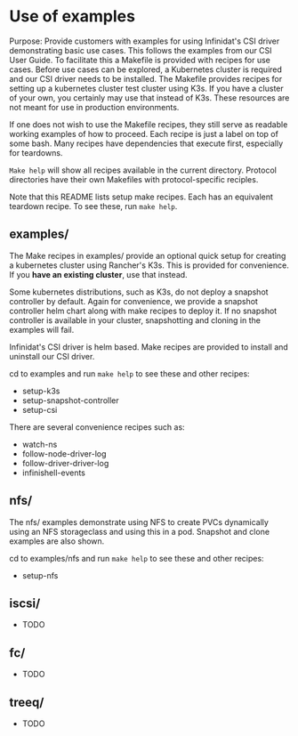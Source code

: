 # Use of examples

Purpose: Provide customers with examples for using Infinidat's CSI driver demonstrating basic use cases.  This follows the examples from our CSI User Guide. To facilitate this a Makefile is provided with recipes for use cases.  Before use cases can be explored, a Kubernetes cluster is required and our CSI driver needs to be installed.  The Makefile provides recipes for setting up a kubernetes cluster test cluster using K3s. If you have a cluster of your own, you certainly may use that instead of K3s. These resources are not meant for use in production environments.

If one does not wish to use the Makefile recipes, they still serve as readable working examples of how to proceed. Each recipe is just a label on top of some bash.  Many recipes have dependencies that execute first, especially for teardowns.

`Make help` will show all recipes available in the current directory. Protocol directories have their own Makefiles with protocol-specific reciples.

Note that this README lists setup make recipes. Each has an equivalent teardown recipe. To see these, run `make help`.

## examples/
The Make recipes in examples/ provide an optional quick setup for creating a kubernetes cluster using Rancher's K3s. This is provided for convenience. If you **have an existing cluster**, use that instead.

Some kubernetes distributions, such as K3s, do not deploy a snapshot controller by default. Again for convenience, we provide a snapshot controller helm chart along with make recipes to deploy it. If no snapshot controller is available in your cluster, snapshotting and cloning in the examples will fail.

Infinidat's CSI driver is helm based. Make recipes are provided to install and uninstall our CSI driver.

cd to examples and run `make help` to see these and other recipes:
- setup-k3s
- setup-snapshot-controller
- setup-csi

There are several convenience recipes such as:
- watch-ns
- follow-node-driver-log
- follow-driver-driver-log
- infinishell-events

## nfs/
The nfs/ examples demonstrate using NFS to create PVCs dynamically using an NFS storageclass and using this in a pod.  Snapshot and clone examples are also shown.

cd to examples/nfs and run `make help` to see these and other recipes:
- setup-nfs

## iscsi/
- TODO

## fc/
- TODO

## treeq/
- TODO
